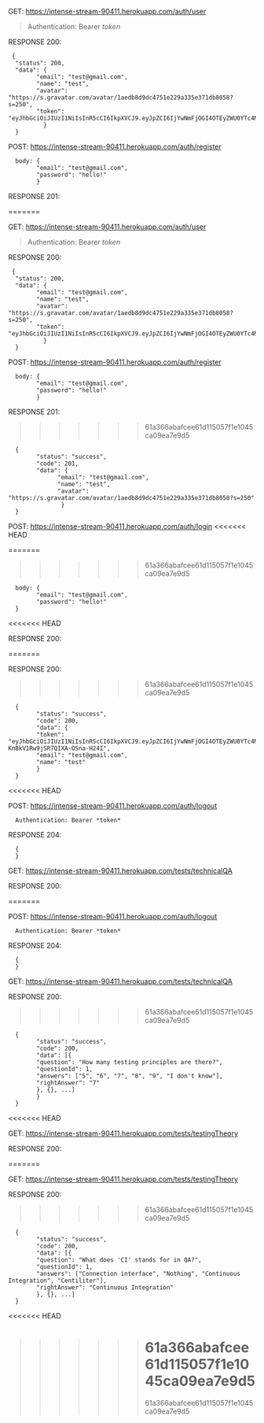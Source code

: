 GET: https://intense-stream-90411.herokuapp.com/auth/user

> Authentication: Bearer _token_

RESPONSE 200:

>

     {
      "status": 200,
      "data": {
            "email": "test@gmail.com",
            "name": "test",
            "avatar": "https://s.gravatar.com/avatar/1aedb8d9dc4751e229a335e371db8058?s=250",
            "token": "eyJhbGciOiJIUzI1NiIsInR5cCI6IkpXVCJ9.eyJpZCI6IjYwNmFjOGI4OTEyZWU0YTc4M2YzZWNmOSIsImlhdCI6MTYxNzYxMTE2MywiZXhwIjoxNjE3NjE4MzYzfQ.QUge2wSHuzmPSDMobEdn7jmRv4HzxNaXMynZAdpyqnE"
              }
      }

POST: https://intense-stream-90411.herokuapp.com/auth/register

>

      body: {
            "email": "test@gmail.com",
            "password": "hello!"
            }

RESPONSE 201:

>

=======

GET: https://intense-stream-90411.herokuapp.com/auth/user

> Authentication: Bearer _token_

RESPONSE 200:

>

     {
      "status": 200,
      "data": {
            "email": "test@gmail.com",
            "name": "test",
            "avatar": "https://s.gravatar.com/avatar/1aedb8d9dc4751e229a335e371db8058?s=250",
            "token": "eyJhbGciOiJIUzI1NiIsInR5cCI6IkpXVCJ9.eyJpZCI6IjYwNmFjOGI4OTEyZWU0YTc4M2YzZWNmOSIsImlhdCI6MTYxNzYxMTE2MywiZXhwIjoxNjE3NjE4MzYzfQ.QUge2wSHuzmPSDMobEdn7jmRv4HzxNaXMynZAdpyqnE"
              }
      }

POST: https://intense-stream-90411.herokuapp.com/auth/register

>

      body: {
            "email": "test@gmail.com",
            "password": "hello!"
            }

RESPONSE 201:

> > > > > > > 61a366abafcee61d115057f1e1045ca09ea7e9d5

      {
            "status": "success",
            "code": 201,
            "data": {
                  "email": "test@gmail.com",
                  "name": "test",
                  "avatar": "https://s.gravatar.com/avatar/1aedb8d9dc4751e229a335e371db8058?s=250"
                   }
      }

POST: https://intense-stream-90411.herokuapp.com/auth/login
<<<<<<< HEAD

>

=======

> > > > > > > 61a366abafcee61d115057f1e1045ca09ea7e9d5

      body: {
            "email": "test@gmail.com",
            "password": "hello!"
      }

<<<<<<< HEAD

RESPONSE 200:

>

=======

RESPONSE 200:

> > > > > > > 61a366abafcee61d115057f1e1045ca09ea7e9d5

      {
            "status": "success",
            "code": 200,
            "data": {
            "token": "eyJhbGciOiJIUzI1NiIsInR5cCI6IkpXVCJ9.eyJpZCI6IjYwNmFjOGI4OTEyZWU0YTc4M2YzZWNmOSIsImlhdCI6MTYxNzYxMTAyOSwiZXhwIjoxNjE3NjE4MjI5fQ.B4ZQgV6hrZp8RhR-KnBkV1Rw9jSR7QIXA-OSna-H24I",
            "email": "test@gmail.com",
            "name": "test"
            }
      }

<<<<<<< HEAD

POST: https://intense-stream-90411.herokuapp.com/auth/logout

>

      Authentication: Bearer *token*

RESPONSE 204:

>

      {
      }

GET: https://intense-stream-90411.herokuapp.com/tests/technicalQA

RESPONSE 200:

>

=======

POST: https://intense-stream-90411.herokuapp.com/auth/logout

>

      Authentication: Bearer *token*


RESPONSE 204:

>

      {
      }


GET: https://intense-stream-90411.herokuapp.com/tests/technicalQA

RESPONSE 200:

> > > > > > > 61a366abafcee61d115057f1e1045ca09ea7e9d5

      {
            "status": "success",
            "code": 200,
            "data": [{
            "question": "How many testing principles are there?",
            "questionId": 1,
            "answers": ["5", "6", "7", "8", "9", "I don't know"],
            "rightAnswer": "7"
            }, {}, ...]
            }
      }

<<<<<<< HEAD

GET: https://intense-stream-90411.herokuapp.com/tests/testingTheory

RESPONSE 200:

>

=======

GET: https://intense-stream-90411.herokuapp.com/tests/testingTheory

RESPONSE 200:

> > > > > > > 61a366abafcee61d115057f1e1045ca09ea7e9d5

      {
            "status": "success",
            "code": 200,
            "data": [{
            "question": "What does 'CI' stands for in QA?",
            "questionId": 1,
            "answers": ["Connection interface", "Nothing", "Continuous Integration", "Centiliter"],
            "rightAnswer": "Continuous Integration"
            }, {}, ...]
      }

<<<<<<< HEAD

> > > > > > > # 61a366abafcee61d115057f1e1045ca09ea7e9d5
> > > > > > >
> > > > > > > 61a366abafcee61d115057f1e1045ca09ea7e9d5
